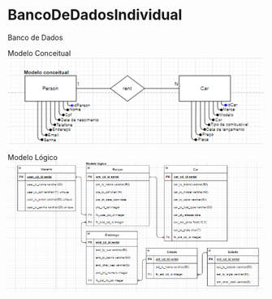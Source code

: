 # BancoDeDadosIndividual
Banco de Dados

Modelo Conceitual
![Alt text](<Modelo conceitual.png>)

Modelo Lógico
![Alt text](<Modelo lógico.png>)
